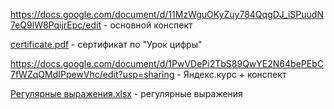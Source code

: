 https://docs.google.com/document/d/11MzWguOKyZuy784QqgDJ_iSPuudN7eQ9lW8PqijrEpc/edit - основной конспект

[certificate.pdf](https://github.com/SERGEo10/Ostrovsky-S.A./files/9721914/certificate.pdf) - сертификат по "Урок цифры"

https://docs.google.com/document/d/1PwVDePi2TbS89QwYE2N64bePEbC7fWZqOMdIPpewVhc/edit?usp=sharing - Яндекс.курс + конспект

[Регулярные выражения.xlsx](https://github.com/SERGEo10/Ostrovsky-S.A./files/10089393/default.xlsx) - регулярные выражения
